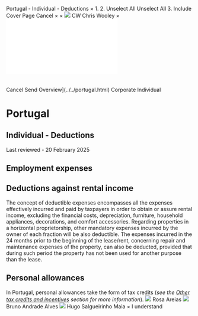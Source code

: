 Portugal - Individual - Deductions
×
1.
2.
Unselect All
Unselect All
3.
Include Cover Page
Cancel
×
×
![](../../-/media/world-wide-tax-summaries/attachments/global---chris-wooley.ashx%3Frev=ac5e5f3223b34096b1afc2a6009c7320&revision=ac5e5f32-23b3-4096-b1af-c2a6009c7320&hash=859B7ADC84DC2CBEC9760E9E6EE7DE6D0A8BFCDF)
CW
Chris Wooley
×
![](deductions.html)
######
Cancel
Send
Overview](../../portugal.html)
Corporate
Individual
# Portugal
## Individual - Deductions
Last reviewed - 20 February 2025
## Employment expenses
## Deductions against rental income
The concept of deductible expenses encompasses all the expenses effectively incurred and paid by taxpayers in order to obtain or assure rental income, excluding the financial costs, depreciation, furniture, household appliances, decorations, and comfort accessories. Regarding properties in a horizontal proprietorship, other mandatory expenses incurred by the owner of each fraction will be also deductible.
The expenses incurred in the 24 months prior to the beginning of the lease/rent, concerning repair and maintenance expenses of the property, can also be deducted, provided that during such period the property has not been used for another purpose than the lease.
## Personal allowances
In Portugal, personal allowances take the form of tax credits (*see the [Other tax credits and incentives](other-tax-credits-and-incentives.html) section for more information*).
![](../../-/media/world-wide-tax-summaries/portugalrosa-areiasrosajpg20230125145506588.ashx%3Frev=64792049a5e448e6854138d69d6ee998&revision=64792049-a5e4-48e6-8541-38d69d6ee998&hash=969AC1F455B946AF62A608F14F343F14A1BFEF9B)
Rosa Areias
![](../../-/media/world-wide-tax-summaries/portugalbruno-andrade-alvesbrunojpg20230125145636763.ashx%3Frev=1c50bed80547456aa544ea88ac6741a9&revision=1c50bed8-0547-456a-a544-ea88ac6741a9&hash=C17512ECBD3004A173649B978012CBECE4FFEE4F)
Bruno Andrade Alves
![](../../-/media/world-wide-tax-summaries/portugalhugo-salgueirinho-maiahugopng20230125150039381.ashx%3Frev=c8863b2c8ec849eeb7338dda3f750a6b&revision=c8863b2c-8ec8-49ee-b733-8dda3f750a6b&hash=51ABCDA07B96EA922785CE43335F97A57A50BF58)
Hugo Salgueirinho Maia
×
I understand